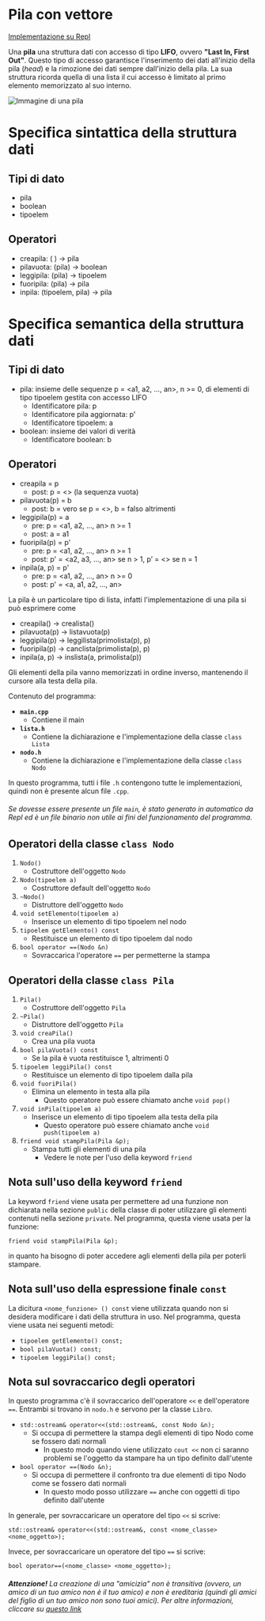 # Pila con vettore

[Implementazione su Repl](https://repl.it/@EsterMolinari/PilaVettoreSlide#main.cpp)

Una **pila** una struttura dati con accesso di tipo **LIFO**, ovvero **"Last In, First Out"**.
Questo tipo di accesso garantisce l'inserimento dei dati all'inizio della pila (*head*) e la rimozione dei dati sempre dall'inizio della pila. La sua struttura ricorda quella di una lista il cui accesso è limitato al primo elemento memorizzato al suo interno.

![Immagine di una pila](https://cdn.programiz.com/sites/tutorial2program/files/stack.png)

# Specifica sintattica della struttura dati
## Tipi di dato
* pila
* boolean
* tipoelem

## Operatori
* creapila:   ( )              → pila
* pilavuota:  (pila)           → boolean 
* leggipila:  (pila)           → tipoelem
* fuoripila:  (pila)           → pila
* inpila:     (tipoelem, pila) → pila

# Specifica semantica della struttura dati
## Tipi di dato
* pila: insieme delle sequenze p = <a1, a2, …, an>, n >= 0, di elementi di tipo tipoelem gestita con accesso LIFO
  * Identificatore pila: p
  * Identificatore pila aggiornata: p'
  * Identificatore tipoelem: a
* boolean: insieme dei valori di verità
  * Identificatore boolean: b

## Operatori
* creapila = p
  * post: p = <> (la sequenza vuota) 
* pilavuota(p) = b
  * post: b = vero se p = <>, b = falso altrimenti
* leggipila(p) = a
  * pre: p = <a1, a2, …, an> n >= 1
  * post: a = a1
* fuoripila(p) = p'
  * pre: p = <a1, a2, …, an> n >= 1
  * post: p' = <a2, a3, …, an> se n > 1, p’ = <> se n = 1
* inpila(a, p) = p'
  * pre: p = <a1, a2, …, an> n >= 0
  * post: p' = <a, a1, a2, …, an>

La pila è un particolare tipo di lista, infatti l'implementazione di una pila si può esprimere come
* creapila() → crealista()
* pilavuota(p) → listavuota(p) 
* leggipila(p) → leggilista(primolista(p), p)
* fuoripila(p) → canclista(primolista(p), p)
* inpila(a, p) → inslista(a, primolista(p))

Gli elementi della pila vanno memorizzati in ordine inverso, mantenendo il cursore alla testa della pila.

Contenuto del programma:
* **`main.cpp`**
  * Contiene il main
* **`lista.h`**
  * Contiene la dichiarazione e l'implementazione della classe `class Lista`
* **`nodo.h`**
  * Contiene la dichiarazione e l'implementazione della classe `class Nodo`
  
In questo programma, tutti i file `.h` contengono tutte le implementazioni, quindi non è presente alcun file `.cpp`.

###### Se dovesse essere presente un file `main`, è stato generato in automatico da Repl ed è un file binario non utile ai fini del funzionamento del programma.

## Operatori della classe `class Nodo`
1. `Nodo()`
    * Costruttore dell'oggetto `Nodo`
2. `Nodo(tipoelem a)`
    * Costruttore default dell'oggetto `Nodo`
3. `~Nodo()`
    * Distruttore dell'oggetto `Nodo`
4. `void setElemento(tipoelem a)`
    * Inserisce un elemento di tipo tipoelem nel nodo
5. `tipoelem getElemento() const`
    * Restituisce un elemento di tipo tipoelem dal nodo
6. `bool operator ==(Nodo &n)`
    * Sovraccarica l'operatore `==` per permetterne la stampa
  
## Operatori della classe `class Pila`
1. `Pila()`
    * Costruttore dell'oggetto `Pila`
2. `~Pila()`
    * Distruttore dell'oggetto `Pila`
3. `void creaPila()`
    * Crea una pila vuota
4. `bool pilaVuota() const`
    * Se la pila è vuota restituisce 1, altrimenti 0
5. `tipoelem leggiPila() const`
    * Restituisce un elemento di tipo tipoelem dalla pila
6. `void fuoriPila()`
    * Elimina un elemento in testa alla pila
        * Questo operatore può essere chiamato anche `void pop()`
7. `void inPila(tipoelem a)`
    * Inserisce un elemento di tipo tipoelem alla testa della pila
        * Questo operatore può essere chiamato anche `void push(tipoelem a)`
8. `friend void stampPila(Pila &p);`
    * Stampa tutti gli elementi di una pila
        * Vedere le note per l'uso della keyword `friend`
    
## Nota sull'uso della keyword `friend`
La keyword `friend` viene usata per permettere ad una funzione non dichiarata nella sezione `public` della classe di poter utilizzare gli elementi contenuti nella sezione `private`. 
Nel programma, questa viene usata per la funzione:

`friend void stampPila(Pila &p);`

in quanto ha bisogno di poter accedere agli elementi della pila per poterli stampare.

## Nota sull'uso della espressione finale `const`
La dicitura `<nome_funzione> () const` viene utilizzata quando non si desidera modificare i dati della struttura in uso.
Nel programma, questa viene usata nei seguenti metodi:
* `tipoelem getElemento() const;`
* `bool pilaVuota() const;`
* `tipoelem leggiPila() const;`

## Nota sul sovraccarico degli operatori
In questo programma c'è il sovraccarico dell'operatore `<<` e dell'operatore `==`.
Entrambi si trovano in `nodo.h` e servono per la classe `Libro`.
* `std::ostream& operator<<(std::ostream&, const Nodo &n);`
  * Si occupa di permettere la stampa degli elementi di tipo Nodo come se fossero dati normali
    * In questo modo quando viene utilizzato `cout <<` non ci saranno problemi se l'oggetto da stampare ha un tipo definito dall'utente
* `bool operator ==(Nodo &n);`
  * Si occupa di permettere il confronto tra due elementi di tipo Nodo come se fossero dati normali
    * In questo modo posso utilizzare `==` anche con oggetti di tipo definito dall'utente

In generale, per sovraccaricare un operatore del tipo `<<` si scrive:

`std::ostream& operator<<(std::ostream&, const <nome_classe> <nome_oggetto>);`

Invece, per sovraccaricare un operatore del tipo `==` si scrive:

`bool operator==(<nome_classe> <nome_oggetto>);`

###### **Attenzione!** La creazione di una "amicizia" non è transitiva (ovvero, un amico di un tuo amico non è il tuo amico) e non è ereditaria (quindi gli amici del figlio di un tuo amico non sono tuoi amici). Per altre informazioni, cliccare su [questo link](https://en.cppreference.com/w/cpp/language/friend)
